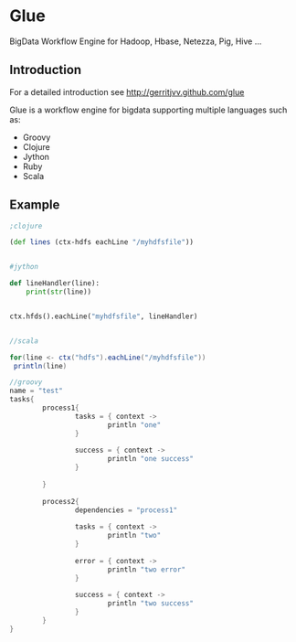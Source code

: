 Glue
====

BigData Workflow Engine for Hadoop, Hbase, Netezza, Pig, Hive ...


Introduction
------------



For a detailed introduction see http://gerritjvv.github.com/glue


Glue is a workflow engine for bigdata supporting multiple languages such as:

* Groovy
* Clojure
* Jython
* Ruby
* Scala

Example
-------

```clojure
;clojure

(def lines (ctx-hdfs eachLine "/myhdfsfile"))

```


```python

#jython

def lineHandler(line):
    print(str(line))


ctx.hfds().eachLine("myhdfsfile", lineHandler)


```

```scala

//scala

for(line <- ctx("hdfs").eachLine("/myhdfsfile"))
 println(line)


```

```groovy
//groovy
name = "test"
tasks{
        process1{
                tasks = { context ->
                        println "one"
                }
                
                success = { context ->
                        println "one success"
                }
                
        }
        
        process2{
                dependencies = "process1"
                
                tasks = { context ->
                        println "two"
                }
                
                error = { context ->
                        println "two error"
                }
                
                success = { context ->
                        println "two success"
                }
        }
}
```

